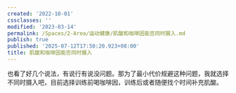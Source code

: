 ```yaml
---
created: '2022-10-01'
cssclasses: ''
modified: '2023-03-14'
permalink: /Spaces/2-Area/运动健康/肌酸和咖啡因能否同时摄入.md
publish: true
published: '2025-07-12T17:50:20.923+08:00'
title: 肌酸和咖啡因能否同时摄入
---
```

也看了好几个说法，有说行有说没问题。那为了最小代价规避这种问题，我就选择不同时摄入吧，目前选择训练前喝咖啡因，训练后或者随便找个时间补充肌酸。